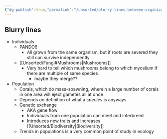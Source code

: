 ```yaml
---
{"dg-publish":true,"permalink":"/unsorted/blurry-lines-between-orginizational-groupings-of-life/"}
---
```



## Blurry lines
- Individuals
	- PANDO!!
		- All grown from the same organism, but if roots are severed they still can survive independently
	- [[Unsorted/Fungi#Mushrooms\|Mushrooms]]
		- Very hard to tell which mushrooms belong to which mycelium if there are multiple of same species
			- maybe they merge??
- Population
	- Corals, which do mass-spawning, wherein a large number of corals in one area will eject gametes all at once
	- Depends on definition of what a *species* is anyways
	- Genetic exchange
		- AKA gene flow
		- Individuals from one population can meet and interbreed
		- Introduces new traits and increases [[Unsorted/Biodiversity\|Biodiversity]]
	- Trends in populations is a very common point of study in ecology
